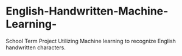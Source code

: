# English-Handwritten-Machine-Learning-
School Term Project Utilizing Machine learning to recognize English handwritten characters. 
